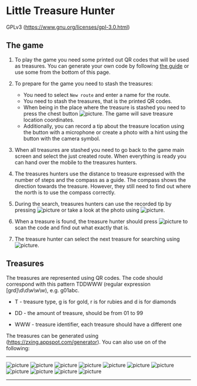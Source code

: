 # Little Treasure Hunter

GPLv3 (https://www.gnu.org/licenses/gpl-3.0.html)

## The game

1. To play the game you need some printed out QR codes that will be used as treasures.
You can generate your own code by following [the guide](#markdown-header-skarby) or use some from the bottom of this page.
   
2. To prepare for the game you need to stash the treasures:
    * You need to select `New route` and enter a name for the route.
    * You need to stash the treasures, that is the printed QR codes.
    * When being in the place where the treasure is stashed you need to press the chest button ![picture](/app/src/main/res/drawable/chest_small.png).
    The game will save treasure location coordinates.
    * Additionally, you can record a tip about the treasure location using the button with a microphone or create a photo with a hint using the button with the camera symbol.

3. When all treasures are stashed you need to go back to the game main screen and select the just created route.
When everything is ready you can hand over the mobile to the treasures hunters.

4. The treasures hunters use the distance to treasure expressed with the number of steps and the compass as a guide.
The compass shows the direction towards the treasure.
However, they still need to find out where the north is to use the compass correctly.

5. During the search, treasures hunters can use the recorded tip by pressing
![picture](/app/src/main/res/drawable/megaphone_small.png) or take a look at the photo using
![picture](/app/src/main/res/drawable/show_photo_small.png).
   
6. When a treasure is found, the treasure hunter should press 
![picture](/app/src/main/res/drawable/chest_small2.png) to scan the code and find out what exactly that is.

7. The treasure hunter can select the next treasure for searching using
![picture](/app/src/main/res/drawable/change_chest_small.png).

## Treasures

The treasures are represented using QR codes.
The code should correspond with this pattern TDDWWW (regular expression [grd]\d\d\w\w\w), e.g. g01abc.

 * T - treasure type, g is for gold, r is for rubies and d is for diamonds

 * DD - the amount of treasure, should be from 01 to 99

 * WWW - treasure identifier, each treasure should have a different one

The treasures can be generated using (https://zxing.appspot.com/generator). You can also use on of the following:
 * * *
 ![picture](sample_treasures/diamond03.png)
 ![picture](sample_treasures/diamond11.png)
 ![picture](sample_treasures/diamond22.png)
 ![picture](sample_treasures/gold01.png)
 ![picture](sample_treasures/gold19.png)
 ![picture](sample_treasures/gold27.png)
 ![picture](sample_treasures/gold32.png)
 ![picture](sample_treasures/gold37.png)
 ![picture](sample_treasures/ruby02.png)
 ![picture](sample_treasures/ruby14.png)
 ![picture](sample_treasures/ruby26.png)
 * * *